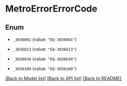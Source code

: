 # MetroErrorErrorCode

## Enum


* `_3036001` (value: `"EQ-3036001"`)

* `_3036013` (value: `"EQ-3036013"`)

* `_3036030` (value: `"EQ-3036030"`)

* `_3036100` (value: `"EQ-3036100"`)


[[Back to Model list]](../README.md#documentation-for-models) [[Back to API list]](../README.md#documentation-for-api-endpoints) [[Back to README]](../README.md)



